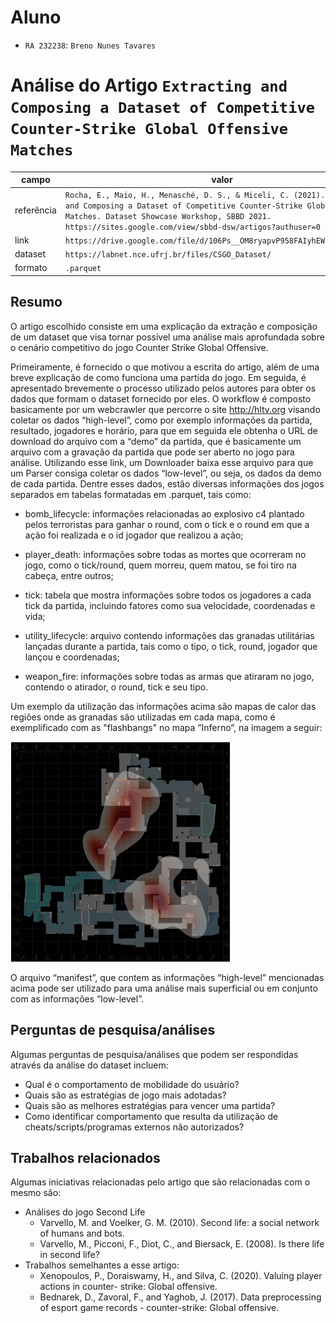 # Aluno
* `RA 232238`: `Breno Nunes Tavares`

# Análise do Artigo `Extracting and Composing a Dataset of Competitive Counter-Strike Global Offensive Matches`

| campo | valor |
|------------|----------------------------------------|
| referência | `Rocha, E., Maio, H., Menasché, D. S., & Miceli, C. (2021). Extracting and Composing a Dataset of Competitive Counter-Strike Global Offensive Matches. Dataset Showcase Workshop, SBBD 2021. https://sites.google.com/view/sbbd-dsw/artigos?authuser=0` |
| link       | `https://drive.google.com/file/d/106Ps__OM8ryapvP958FAIyhEWkzf_XfS/view` |
| dataset | `https://labnet.nce.ufrj.br/files/CSGO_Dataset/` |
| formato | `.parquet` |

## Resumo

O artigo escolhido consiste em uma explicação da extração e composição de um dataset que visa tornar possível uma análise mais aprofundada sobre o cenário competitivo do jogo Counter Strike Global Offensive.

Primeiramente, é fornecido o que motivou a escrita do artigo, além de uma breve explicação de como funciona uma partida do jogo. Em seguida, é apresentado brevemente o processo utilizado pelos autores para obter os dados que formam o dataset fornecido por eles. O workflow é composto basicamente por um webcrawler que percorre o site http://hltv.org visando coletar os dados “high-level”, como por exemplo informações da partida, resultado, jogadores e horário, para que em seguida ele obtenha o URL de download do arquivo com a “demo” da partida, que é basicamente um arquivo com a gravação da partida que pode ser aberto no jogo para análise. Utilizando esse link, um Downloader baixa esse arquivo para que um Parser consiga coletar os dados “low-level”, ou seja, os dados da demo de cada partida. Dentre esses dados, estão diversas informações dos jogos separados em tabelas formatadas em .parquet, tais como:

- bomb_lifecycle: informações relacionadas ao explosivo c4 plantado pelos terroristas para ganhar o round, com o tick e o round em que a ação foi realizada e o id jogador que realizou a ação;

- player_death: informações sobre todas as mortes que ocorreram no jogo, como o tick/round, quem morreu, quem matou, se foi tiro na cabeça, entre outros;

- tick: tabela que mostra informações sobre todos os jogadores a cada tick da partida, incluindo fatores como sua velocidade, coordenadas e vida;

- utility_lifecycle: arquivo contendo informações das granadas utilitárias lançadas durante a partida, tais como o tipo, o tick, round, jogador que lançou e coordenadas;

- weapon_fire: informações sobre todas as armas que atiraram no jogo, contendo o atirador, o round, tick e seu tipo.

Um exemplo da utilização das informações acima são mapas de calor das regiões onde as granadas são utilizadas em cada mapa, como é exemplificado com as "flashbangs" no mapa “Inferno”, na imagem a seguir:

![inferno heatmap](images/inferno.png)


O arquivo “manifest”, que contem as informações “high-level” mencionadas acima pode ser utilizado para uma análise mais superficial ou em conjunto com as informações “low-level”.


## Perguntas de pesquisa/análises

Algumas perguntas de pesquisa/análises que podem ser respondidas através da análise do dataset incluem:
- Qual é o comportamento de mobilidade do usuário?
- Quais são as estratégias de jogo mais adotadas?
- Quais são as melhores estratégias para vencer uma partida?
- Como identificar comportamento que resulta da utilização de cheats/scripts/programas externos não autorizados?

## Trabalhos relacionados

Algumas iniciativas relacionadas pelo artigo que são relacionadas com o mesmo são:
- Análises do jogo Second Life
  - Varvello, M. and Voelker, G. M. (2010). Second life: a social network of humans and
  bots.
  - Varvello, M., Picconi, F., Diot, C., and Biersack, E. (2008). Is there life in second life?
- Trabalhos semelhantes a esse artigo:
  - Xenopoulos, P., Doraiswamy, H., and Silva, C. (2020). Valuing player actions in counter-
  strike: Global offensive.
  - Bednarek, D., Zavoral, F., and Yaghob, J. (2017). Data preprocessing of esport game records - counter-strike: Global offensive.